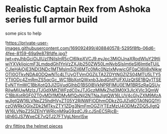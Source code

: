 # Realistic Captain Rex from Ashoka series full armor build 

some pics to help  

!https://private-user-images.githubusercontent.com/169092499/408840578-5295f8fb-06d6-4fee-8159-69a9e878fdfe.jpg?jwt=eyJhbGciOiJIUzI1NiIsInR5cCI6IkpXVCJ9.eyJpc3MiOiJnaXRodWIuY29tIiwiYXVkIjoicmF3LmdpdGh1YnVzZXJjb250ZW50LmNvbSIsImtleSI6ImtleTUiLCJleHAiOjE3NDI3NDc1MTMsIm5iZiI6MTc0Mjc0NzIxMywicGF0aCI6Ii8xNjkwOTI0OTkvNDA4ODQwNTc4LTUyOTVmOGZiLTA2ZDYtNGZlZS04MTU5LTY5YTllODc4ZmRmZS5qcGc_WC1BbXotQWxnb3JpdGhtPUFXUzQtSE1BQy1TSEEyNTYmWC1BbXotQ3JlZGVudGlhbD1BS0lBVkNPRFlMU0E1M1BRSzRaQSUyRjIwMjUwMzIzJTJGdXMtZWFzdC0xJTJGczMlMkZhd3M0X3JlcXVlc3QmWC1BbXotRGF0ZT0yMDI1MDMyM1QxNjI2NTNaJlgtQW16LUV4cGlyZXM9MzAwJlgtQW16LVNpZ25hdHVyZT05Y2RiNWFlODhmODkzZGJlZjdlOTA0NGQ1YjczOWRkOGIxZDk2MTkyZTY1ZDg3NmFmOGZjYTEzMzU4ODMzZDQ5JlgtQW16LVNpZ25lZEhlYWRlcnM9aG9zdCJ9.cJSnEC5RjcB-I4h6GJS7WxeCE7vQTJ27FTVgLNmrlSw



[dry fitting the helmet pieces ](https://private-user-images.githubusercontent.com/169092499/408840578-5295f8fb-06d6-4fee-8159-69a9e878fdfe.jpg?jwt=eyJhbGciOiJIUzI1NiIsInR5cCI6IkpXVCJ9.eyJpc3MiOiJnaXRodWIuY29tIiwiYXVkIjoicmF3LmdpdGh1YnVzZXJjb250ZW50LmNvbSIsImtleSI6ImtleTUiLCJleHAiOjE3NDI3NDc1MTMsIm5iZiI6MTc0Mjc0NzIxMywicGF0aCI6Ii8xNjkwOTI0OTkvNDA4ODQwNTc4LTUyOTVmOGZiLTA2ZDYtNGZlZS04MTU5LTY5YTllODc4ZmRmZS5qcGc_WC1BbXotQWxnb3JpdGhtPUFXUzQtSE1BQy1TSEEyNTYmWC1BbXotQ3JlZGVudGlhbD1BS0lBVkNPRFlMU0E1M1BRSzRaQSUyRjIwMjUwMzIzJTJGdXMtZWFzdC0xJTJGczMlMkZhd3M0X3JlcXVlc3QmWC1BbXotRGF0ZT0yMDI1MDMyM1QxNjI2NTNaJlgtQW16LUV4cGlyZXM9MzAwJlgtQW16LVNpZ25hdHVyZT05Y2RiNWFlODhmODkzZGJlZjdlOTA0NGQ1YjczOWRkOGIxZDk2MTkyZTY1ZDg3NmFmOGZjYTEzMzU4ODMzZDQ5JlgtQW16LVNpZ25lZEhlYWRlcnM9aG9zdCJ9.cJSnEC5RjcB-I4h6GJS7WxeCE7vQTJ27FTVgLNmrlSw)


